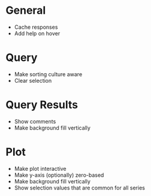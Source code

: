 # General
* Cache responses
* Add help on hover

# Query
* Make sorting culture aware
* Clear selection

# Query Results
* Show comments
* Make background fill vertically

# Plot
* Make plot interactive
* Make y-axis (optionally) zero-based
* Make background fill vertically
* Show selection values that are common for all series

